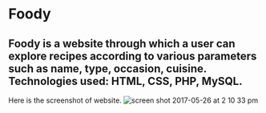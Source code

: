 # Foody
## Foody is a website through which a user can explore recipes according to various parameters such as name, type, occasion, cuisine. Technologies used: HTML, CSS, PHP,  MySQL.
Here is the screenshot of website.
![screen shot 2017-05-26 at 2 10 33 pm](https://cloud.githubusercontent.com/assets/12031152/26487491/5d7dc2a6-421d-11e7-9f2f-12b195480ad0.png)
